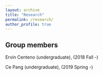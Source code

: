 ```yaml
---
layout: archive
title: "Research"
permalink: /research/
author_profile: true
---
```


Group members
---

Ervin Centeno (undergraduate), (2018 Fall -)

Ce Pang (undergraduate), (2019 Spring -)
